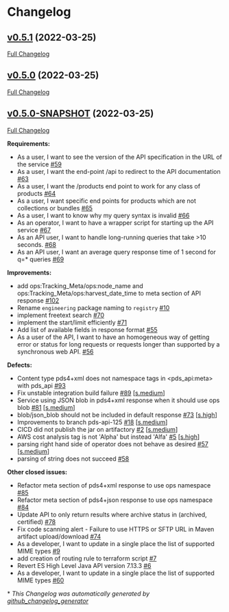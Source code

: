 # Changelog

## [v0.5.1](https://github.com/NASA-PDS/registry-api/tree/v0.5.1) (2022-03-25)

[Full Changelog](https://github.com/NASA-PDS/registry-api/compare/v0.5.0...v0.5.1)

## [v0.5.0](https://github.com/NASA-PDS/registry-api/tree/v0.5.0) (2022-03-25)

[Full Changelog](https://github.com/NASA-PDS/registry-api/compare/v0.5.0-SNAPSHOT...v0.5.0)

## [v0.5.0-SNAPSHOT](https://github.com/NASA-PDS/registry-api/tree/v0.5.0-SNAPSHOT) (2022-03-25)

[Full Changelog](https://github.com/NASA-PDS/registry-api/compare/66b22b0ede8c41921a37521433fa15a57f33513d...v0.5.0-SNAPSHOT)

**Requirements:**

- As a user, I want to see the version of the API specification in the URL of the service [\#59](https://github.com/NASA-PDS/registry-api/issues/59)
- As a user, I want the end-point /api to redirect to the API documentation [\#63](https://github.com/NASA-PDS/registry-api/issues/63)
- As a user, I want the /products end point to work for any class of products [\#64](https://github.com/NASA-PDS/registry-api/issues/64)
- As a user,  I want specific end points for products which are not collections or bundles [\#65](https://github.com/NASA-PDS/registry-api/issues/65)
- As a user, I want to know why my query syntax is invalid [\#66](https://github.com/NASA-PDS/registry-api/issues/66)
- As an operator, I want to have a wrapper script for starting up the API service [\#67](https://github.com/NASA-PDS/registry-api/issues/67)
- As an API user, I want to handle long-running queries that take \>10 seconds. [\#68](https://github.com/NASA-PDS/registry-api/issues/68)
- As an API user, I want an average query response time of 1 second for q=\* queries [\#69](https://github.com/NASA-PDS/registry-api/issues/69)

**Improvements:**

- add ops:Tracking\_Meta/ops:node\_name and ops:Tracking\_Meta/ops:harvest\_date\_time  to meta section of API response [\#102](https://github.com/NASA-PDS/registry-api/issues/102)
- Rename `engineering` package naming to `registry` [\#10](https://github.com/NASA-PDS/registry-api/issues/10)
- implement freetext search [\#70](https://github.com/NASA-PDS/registry-api/issues/70)
- implement the start/limit efficiently [\#71](https://github.com/NASA-PDS/registry-api/issues/71)
- Add list of available fields in response format [\#55](https://github.com/NASA-PDS/registry-api/issues/55)
- As a user of the API, I want to have an homogeneous way of getting error or status for long requests or requests longer than supported by a synchronous web API. [\#56](https://github.com/NASA-PDS/registry-api/issues/56)

**Defects:**

- Content type pds4+xml does not namespace tags in \<pds\_api:meta\> with pds\_api [\#93](https://github.com/NASA-PDS/registry-api/issues/93)
- Fix unstable integration build failure [\#89](https://github.com/NASA-PDS/registry-api/issues/89) [[s.medium](https://github.com/NASA-PDS/registry-api/labels/s.medium)]
- Service using JSON blob in pds4+xml response when it should use ops blob [\#81](https://github.com/NASA-PDS/registry-api/issues/81) [[s.medium](https://github.com/NASA-PDS/registry-api/labels/s.medium)]
- blob/json\_blob should not be included in default response [\#73](https://github.com/NASA-PDS/registry-api/issues/73) [[s.high](https://github.com/NASA-PDS/registry-api/labels/s.high)]
- Improvements to branch pds-api-125 [\#18](https://github.com/NASA-PDS/registry-api/issues/18) [[s.medium](https://github.com/NASA-PDS/registry-api/labels/s.medium)]
- CICD did not publish the jar on artifactory [\#2](https://github.com/NASA-PDS/registry-api/issues/2) [[s.medium](https://github.com/NASA-PDS/registry-api/labels/s.medium)]
- AWS cost analysis tag  is not 'Alpha' but instead 'Alfa' [\#5](https://github.com/NASA-PDS/registry-api/issues/5) [[s.high](https://github.com/NASA-PDS/registry-api/labels/s.high)]
- parsing right hand side of operator does not behave as desired [\#57](https://github.com/NASA-PDS/registry-api/issues/57) [[s.medium](https://github.com/NASA-PDS/registry-api/labels/s.medium)]
- parsing of string does not succeed [\#58](https://github.com/NASA-PDS/registry-api/issues/58)

**Other closed issues:**

- Refactor meta section of pds4+xml response to use ops namespace [\#85](https://github.com/NASA-PDS/registry-api/issues/85)
- Refactor meta section of pds4+json response to use ops namespace [\#84](https://github.com/NASA-PDS/registry-api/issues/84)
- Update API to only return results where archive status in \(archived, certified\) [\#78](https://github.com/NASA-PDS/registry-api/issues/78)
- Fix code scanning alert - Failure to use HTTPS or SFTP URL in Maven artifact upload/download [\#74](https://github.com/NASA-PDS/registry-api/issues/74)
- As a developer, I want to update in a single place the list of supported MIME types [\#9](https://github.com/NASA-PDS/registry-api/issues/9)
- add creation of routing rule to terraform script [\#7](https://github.com/NASA-PDS/registry-api/issues/7)
- Revert  ES High Level Java API version 7.13.3 [\#6](https://github.com/NASA-PDS/registry-api/issues/6)
- As a developer, I want to update in a single place the list of supported MIME types [\#60](https://github.com/NASA-PDS/registry-api/issues/60)



\* *This Changelog was automatically generated by [github_changelog_generator](https://github.com/github-changelog-generator/github-changelog-generator)*
